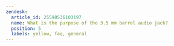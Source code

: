 ```yaml
---
zendesk:
  article_id: 25598536103197
  name: What is the purpose of the 3.5 mm barrel audio jack?
  position: 5
  labels: yellow, faq, general
---
```



